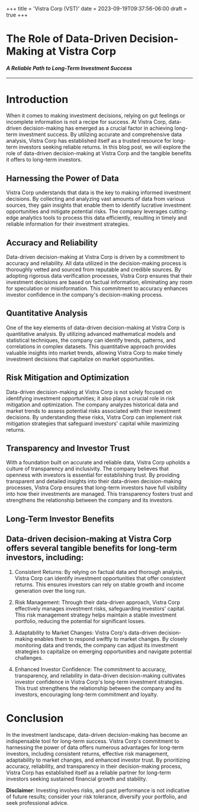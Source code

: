 +++
title = 'Vistra Corp (VST)'
date = 2023-09-19T09:37:56-06:00
draft = true
+++
# The Role of Data-Driven Decision-Making at Vistra Corp
#### _A Reliable Path to Long-Term Investment Success_
---

# Introduction

When it comes to making investment decisions, relying on gut feelings or incomplete information is not a recipe for success. At Vistra Corp, data-driven decision-making has emerged as a crucial factor in achieving long-term investment success. By utilizing accurate and comprehensive data analysis, Vistra Corp has established itself as a trusted resource for long-term investors seeking reliable returns. In this blog post, we will explore the role of data-driven decision-making at Vistra Corp and the tangible benefits it offers to long-term investors.

## Harnessing the Power of Data

Vistra Corp understands that data is the key to making informed investment decisions. By collecting and analyzing vast amounts of data from various sources, they gain insights that enable them to identify lucrative investment opportunities and mitigate potential risks. The company leverages cutting-edge analytics tools to process this data efficiently, resulting in timely and reliable information for their investment strategies.

## Accuracy and Reliability

Data-driven decision-making at Vistra Corp is driven by a commitment to accuracy and reliability. All data utilized in the decision-making process is thoroughly vetted and sourced from reputable and credible sources. By adopting rigorous data verification processes, Vistra Corp ensures that their investment decisions are based on factual information, eliminating any room for speculation or misinformation. This commitment to accuracy enhances investor confidence in the company's decision-making process.

## Quantitative Analysis

One of the key elements of data-driven decision-making at Vistra Corp is quantitative analysis. By utilizing advanced mathematical models and statistical techniques, the company can identify trends, patterns, and correlations in complex datasets. This quantitative approach provides valuable insights into market trends, allowing Vistra Corp to make timely investment decisions that capitalize on market opportunities.

## Risk Mitigation and Optimization

Data-driven decision-making at Vistra Corp is not solely focused on identifying investment opportunities; it also plays a crucial role in risk mitigation and optimization. The company analyzes historical data and market trends to assess potential risks associated with their investment decisions. By understanding these risks, Vistra Corp can implement risk mitigation strategies that safeguard investors' capital while maximizing returns.

## Transparency and Investor Trust

With a foundation built on accurate and reliable data, Vistra Corp upholds a culture of transparency and inclusivity. The company believes that openness with investors is essential for establishing trust. By providing transparent and detailed insights into their data-driven decision-making processes, Vistra Corp ensures that long-term investors have full visibility into how their investments are managed. This transparency fosters trust and strengthens the relationship between the company and its investors.

## Long-Term Investor Benefits

## Data-driven decision-making at Vistra Corp offers several tangible benefits for long-term investors, including:

1. Consistent Returns: By relying on factual data and thorough analysis, Vistra Corp can identify investment opportunities that offer consistent returns. This ensures investors can rely on stable growth and income generation over the long run.

2. Risk Management: Through their data-driven approach, Vistra Corp effectively manages investment risks, safeguarding investors' capital. This risk management strategy helps maintain a stable investment portfolio, reducing the potential for significant losses.

3. Adaptability to Market Changes: Vistra Corp's data-driven decision-making enables them to respond swiftly to market changes. By closely monitoring data and trends, the company can adjust its investment strategies to capitalize on emerging opportunities and navigate potential challenges.

4. Enhanced Investor Confidence: The commitment to accuracy, transparency, and reliability in data-driven decision-making cultivates investor confidence in Vistra Corp's long-term investment strategies. This trust strengthens the relationship between the company and its investors, encouraging long-term commitment and loyalty.

# Conclusion

In the investment landscape, data-driven decision-making has become an indispensable tool for long-term success. Vistra Corp's commitment to harnessing the power of data offers numerous advantages for long-term investors, including consistent returns, effective risk management, adaptability to market changes, and enhanced investor trust. By prioritizing accuracy, reliability, and transparency in their decision-making process, Vistra Corp has established itself as a reliable partner for long-term investors seeking sustained financial growth and stability.


**Disclaimer**: Investing involves risks, and past performance is not indicative of future results; consider your risk tolerance, diversify your portfolio, and seek professional advice.
